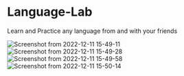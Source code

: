 
# Language-Lab
Learn and Practice any language from and with your friends


![Screenshot from 2022-12-11 15-49-11](https://user-images.githubusercontent.com/84660669/207016728-f417c373-e31b-4b67-8261-f307d81200e0.png)
![Screenshot from 2022-12-11 15-49-28](https://user-images.githubusercontent.com/84660669/207016723-d0643451-d966-4055-9e73-66fb82d4284a.png)
![Screenshot from 2022-12-11 15-49-58](https://user-images.githubusercontent.com/84660669/207016737-3406ee17-dc82-429c-b772-0c06be121a2a.png)
![Screenshot from 2022-12-11 15-50-14](https://user-images.githubusercontent.com/84660669/207016733-ac4be6f6-1ef0-44d4-a50d-d2c90aa72349.png)
